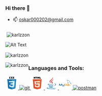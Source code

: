 ### Hi there 👋

- 📫  oskar000202@gmail.com

<h3 align="left"></h3>
<p align="left">
</p>

<p>&nbsp;<img align="center" src="https://github-readme-stats.vercel.app/api?username=karlzzon&show_icons=true&locale=en&theme=radical" alt="karlzzon" /></p>

![Alt Text](https://media.tenor.com/gTg8ZSZMR6YAAAAC/scaler-create-impact.gif)
<p><img align="center" src="https://github-readme-streak-stats.herokuapp.com/?user=karlzzon&show_icons=true&theme=radical" alt="karlzzon" /></p>
<p><img align="left" src="https://github-readme-stats.vercel.app/api/top-langs?username=karlzzon&show_icons=true&locale=en&layout=compact&theme=radical" alt="karlzzon" /></p>

<h3 align="left">Languages and Tools:</h3>
<p align="left"> <a href="https://www.w3schools.com/css/" target="_blank" rel="noreferrer"> <img src="https://raw.githubusercontent.com/devicons/devicon/master/icons/css3/css3-original-wordmark.svg" alt="css3" width="40" height="40"/> </a> <a href="https://git-scm.com/" target="_blank" rel="noreferrer"> <img src="https://www.vectorlogo.zone/logos/git-scm/git-scm-icon.svg" alt="git" width="40" height="40"/> </a> <a href="https://www.w3.org/html/" target="_blank" rel="noreferrer"> <img src="https://raw.githubusercontent.com/devicons/devicon/master/icons/html5/html5-original-wordmark.svg" alt="html5" width="40" height="40"/> </a> <a href="https://www.java.com" target="_blank" rel="noreferrer"> <img src="https://raw.githubusercontent.com/devicons/devicon/master/icons/java/java-original.svg" alt="java" width="40" height="40"/> <a href="https://www.mysql.com/" target="_blank" rel="noreferrer"> <img src="https://raw.githubusercontent.com/devicons/devicon/master/icons/mysql/mysql-original-wordmark.svg" alt="mysql" width="40" height="40"/> </a> <a href="https://postman.com" target="_blank" rel="noreferrer"> <img src="https://www.vectorlogo.zone/logos/getpostman/getpostman-icon.svg" alt="postman" width="40" height="40"/> </a> </p>
